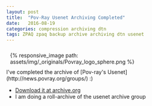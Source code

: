 ```yaml
---
layout: post
title:  "Pov-Ray Usenet Archiving Completed"
date:   2016-08-19
categories: compression archiving dtn
tags: ZPAQ zpaq backup archive archiving dtn usenet
---
```

<div id=post_image" style="float:left; padding:10px;" >
{% responsive_image path: assets/img/_originals/Povray_logo_sphere.png %}
</div>
I've completed the archive of [Pov-ray's Usenet](http://news.povray.org/groups/) :)

 * [Download it at archive.org](https://archive.org/details/pov-ray-usenet-archive_20160812)
 * I am doing a roll-archive of the usenet archive group
